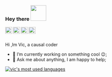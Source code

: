### Hey there <img src="https://media.giphy.com/media/Ze1Gn2V62X0Q1IH1vS/giphy.gif" height="50px" width="50px">

<a href="https://twitter.com/victor_gpz">
  <img align="left" alt="victor  | Twitter" width="22px" src="https://cdn.jsdelivr.net/npm/simple-icons@v3/icons/twitter.svg" />
</a>

<a href="https://www.linkedin.com/in/vic7z/">
  <img align="left" alt="victors's LinkdeIN" width="22px" src="https://cdn.jsdelivr.net/npm/simple-icons@v3/icons/linkedin.svg" />
</a>

<a href="https://t.me/victor_gpz">
  <img align="left" alt="victors's Telegram" width="22px" src="https://cdn.jsdelivr.net/npm/simple-icons@v3/icons/telegram.svg" />
</a>




<a href="https://stackoverflow.com/users/9662165/victor-vs">
  <img align="left" alt="victors's Spotify" width="22px" src="https://cdn.jsdelivr.net/npm/simple-icons@3.6.0/icons/stackoverflow.svg" />
</a>

<br/>
<br/>

<p align="left">
Hi ,Im Vic, a causal coder 
<p/>

- 🔭 I’m currently working on something cool :wink:;
- 💬 Ask me about anything, I am happy to help;

<a href="https://github.com/vic7z">
  <img align="center" src="https://github-readme-stats.vercel.app/api/top-langs/?username=vic7z&theme=light&count_private=true&layout=compact" alt="vic's most used languages" />
</a>
<!-- <a href="https://github.com/vic7z">
 <img align="center" src="https://github-readme-stats.vercel.app/api?username=vic7z&show_icons=true&theme=light&line_height=27&include_all_commits=true&count_private=true&hide=issues,prs,contribs" alt="vic's github stats"/>
</a> -->
